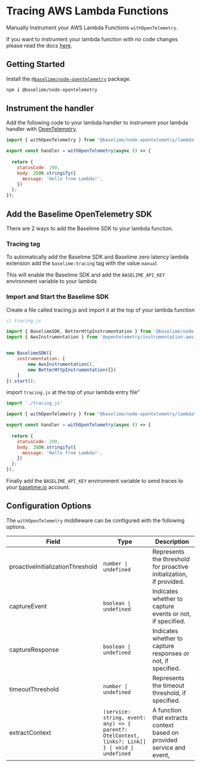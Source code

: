 # Tracing AWS Lambda Functions

Manually Instrument your AWS Lambda Functions `withOpenTelemetry`. 

If you want to instrument your lambda function with no code changes please read the docs [here](https://baselime.io/docs/sending-data/platforms/aws/aws-lambda/traces/node.js/).
  
## Getting Started 

Install the [`@baselime/node-opentelemetry`](https://www.npmjs.com/package/@baselime/node-opentelemetry) package.

```bash
npm i @baselime/node-opentelemetry
```

## Instrument the handler

Add the following code to your lambda handler to instrument your lambda handler with [OpenTelemetry](https://opentelemetry.io/).

```javascript
import { withOpenTelemetry } from "@baselime/node-opentelemetry/lambda";

export const handler = withOpenTelemetry(async () => {
  
  return {
    statusCode: 200,
    body: JSON.stringify({ 
      message: 'Hello from Lambda!',
    })
  };
});
```

## Add the Baselime OpenTelemetry SDK

There are 2 ways to add the Baselime SDK to your lambda function.

### Tracing tag

To automatically add the Baselime SDK and Baselime zero latency lambda extension add the `baselime:tracing` tag with the value `manual`

This will enable the Baselime SDK and add the `BASELIME_API_KEY` environment variable to your lambda 
### Import and Start the Baselime SDK

Create a file called tracing.js and import it at the top of your lambda function

```javascript
// tracing.js

import { BaselimeSDK, BetterHttpInstrumentation } from '@baselime/node-opentelemetry'
import { AwsInstrumentation } from '@opentelemetry/instrumentation-aws-sdk';


new BaselimeSDK({
    instrumentation: [
        new AwsInstrumentation(),
        new BetterHttpInstrumentation({})
    ]
}).start();
```
import `tracing.js` at the top of your lambda entry file"

```javascript
import './tracing.js'

import { withOpenTelemetry } from "@baselime/node-opentelemetry/lambda";

export const handler = withOpenTelemetry(async () => {
  
  return {
    statusCode: 200,
    body: JSON.stringify({ 
      message: 'Hello from Lambda!',
    })
  };
});
```

Finally add the `BASELIME_API_KEY` environment variable to send traces to your [baselime.io](https://baselime.io) account.

## Configuration Options

The `withOpenTelemetry` middleware can be configured with the following options.


| Field                        | Type                                                                                              | Description                                                                                             |
|------------------------------|---------------------------------------------------------------------------------------------------|---------------------------------------------------------------------------------------------------------|
| proactiveInitializationThreshold | `number \| undefined`                                                                          | Represents the threshold for proactive initialization, if provided.                                      |
| captureEvent                 | `boolean \| undefined`                                                                         | Indicates whether to capture events or not, if specified.                                                 |
| captureResponse              | `boolean \| undefined`                                                                         | Indicates whether to capture responses or not, if specified.                                              |
| timeoutThreshold             | `number \| undefined`                                                                          | Represents the timeout threshold, if specified.                                                           |
| extractContext               | `(service: string, event: any) => { parent?: OtelContext, links?: Link[] } \| void \| undefined` | A function that extracts context based on provided service and event, 
